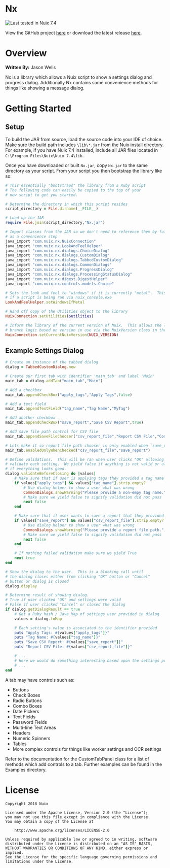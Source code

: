 ﻿Nx
==========

![Last tested in Nuix 7.4](https://img.shields.io/badge/Nuix-7.4-green.svg)

View the GitHub project [here](https://github.com/Nuix/Nx) or download the latest release [here](https://github.com/Nuix/Nx/releases).

# Overview

**Written By:** Jason Wells

Nx is a library which allows a Nuix script to show a settings dialog and progress dialog.  Additionally Nx contains some convenience methods for things like showing a message dialog.

# Getting Started

## Setup

To build the JAR from source, load the source code into your IDE of choice.  Make sure the build path includes `\lib\*.jar` from the Nuix install directory.  For example, if you have Nuix 7.4 installed, include all JAR files located in `C:\Program Files\Nuix\Nuix 7.4\lib`.

Once you have downloaded or built `Nx.jar`, copy `Nx.jar` to the same directory as your script.  From your script you then bootstrap the library like so:

```ruby
# This essentially "bootstraps" the library from a Ruby script
# The following code can easily be copied to the top of your
# new script to get you started.

# Determine the directory in which this script resides
script_directory = File.dirname(__FILE__)

# Load up the JAR
require File.join(script_directory,"Nx.jar")

# Import classes from the JAR so we don't need to reference them by fully qualified name mostly
# as a convenience step
java_import "com.nuix.nx.NuixConnection"
java_import "com.nuix.nx.LookAndFeelHelper"
java_import "com.nuix.nx.dialogs.ChoiceDialog"
java_import "com.nuix.nx.dialogs.CustomDialog"
java_import "com.nuix.nx.dialogs.TabbedCustomDialog"
java_import "com.nuix.nx.dialogs.CommonDialogs"
java_import "com.nuix.nx.dialogs.ProgressDialog"
java_import "com.nuix.nx.dialogs.ProcessingStatusDialog"
java_import "com.nuix.nx.digest.DigestHelper"
java_import "com.nuix.nx.controls.models.Choice"

# Sets the look and feel to "windows" if it is currently "metal".  This is for consistency
# if a script is being ran via nuix_console.exe
LookAndFeelHelper.setWindowsIfMetal

# Hand off copy of the Utilities object to the library
NuixConnection.setUtilities($utilities)

# Inform the library of the current version of Nuix.  This allows the library (and your code) to
# branch logic based on version in use via the NuixVersion class in the library
NuixConnection.setCurrentNuixVersion(NUIX_VERSION)
```

## Example Settings Dialog

```ruby
# Create an instance of the tabbed dialog
dialog = TabbedCustomDialog.new

# Create our first tab with identifier 'main_tab' and label 'Main'
main_tab = dialog.addTab("main_tab","Main")

# Add a checkbox
main_tab.appendCheckBox("apply_tags","Apply Tags",false)

# Add a text field
main_tab.appendTextField("tag_name","Tag Name","MyTag")

# Add another checkbox
main_tab.appendCheckBox("save_report","Save CSV Report",true)

# Add save file path control for CSV file
main_tab.appendSaveFileChooser("csv_report_file","Report CSV File","Comma Separated Values","csv")

# Lets make it so report file path chooser is only enabled when `save_report` is checked
main_tab.enabledOnlyWhenChecked("csv_report_file","save_report")

# Define validations.  This will be ran when user clicks "OK" allowing the following code to
# validate each setting.  We yield false if anything is not valid or ultimately yield true
# if everything looks good.
dialog.validateBeforeClosing do |values|
	# Make sure that if user is applying tags they provided a tag name
	if values["apply_tags"] && values["tag_name"].strip.empty?
		# Use dialog helper to show a user what was wrong
		CommonDialogs.showWarning("Please provide a non-empy tag name.","No Tag Name")
		# Make sure we yield false to signify validation did not pass
		next false
	end

	# Make sure that if user wants to save a report that they provided a file path
	if values["save_report"] && values["csv_report_file"].strip.empty?
		# Use dialog helper to show a user what was wrong
		CommonDialogs.showWarning("Please provide a report file path.","No Report File Path")
		# Make sure we yield false to signify validation did not pass
		next false
	end

	# If nothing failed validation make sure we yield True
	next true
end

# Show the dialog to the user.  This is a blocking call until
# the dialog closes either from clicking "OK" button or "Cancel"
# button or dialog is closed
dialog.display

# Determine result of showing dialog.
# True if user clicked "OK" and settings were valid
# False if user clicked "Cancel" or closed the dialog
if dialog.getDialogResult == true
	# Get a Ruby hash / Java Map of settings user provided in dialog
	values = dialog.toMap

	# Each setting's value is associated to the identifier provided
	puts "Apply Tags: #{values["apply_tags"]}"
	puts "Tag Name: #{values["tag_name"]}"
	puts "Save CSV Report: #{values["save_report"]}"
	puts "Report CSV File: #{values["csv_report_file"]}"

	# ...
	# Here we would do something interesting based upon the settings provided by the user
	# ...
end
```

A tab may have controls such as:
- Buttons
- Check Boxes
- Radio Buttons
- Combo Boxes
- Date Pickers
- Text Fields
- Password Fields
- Multi-line Text Areas
- Headers
- Numeric Spinners
- Tables
- More complex controls for things like worker settings and OCR settings

Refer to the documentation for the CustomTabPanel class for a list of methods which add controls to a tab.  Further examples can be found in the Examples directory.

# License

```
Copyright 2018 Nuix

Licensed under the Apache License, Version 2.0 (the "License");
you may not use this file except in compliance with the License.
You may obtain a copy of the License at

    http://www.apache.org/licenses/LICENSE-2.0

Unless required by applicable law or agreed to in writing, software
distributed under the License is distributed on an "AS IS" BASIS,
WITHOUT WARRANTIES OR CONDITIONS OF ANY KIND, either express or implied.
See the License for the specific language governing permissions and
limitations under the License.
```
